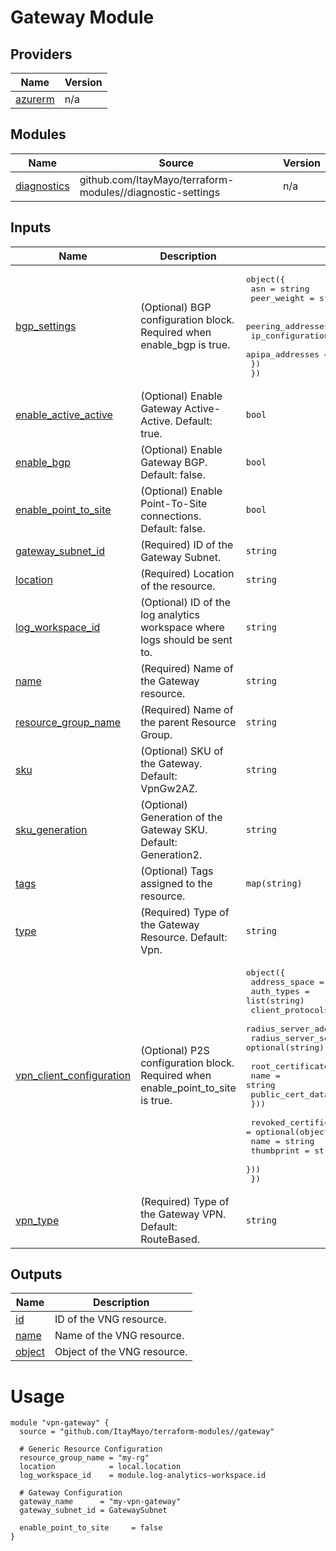 <!-- BEGIN_TF_DOCS -->
# Gateway Module

## Providers

| Name | Version |
|------|---------|
| <a name="provider_azurerm"></a> [azurerm](#provider\_azurerm) | n/a |

## Modules

| Name | Source | Version |
|------|--------|---------|
| <a name="module_diagnostics"></a> [diagnostics](#module\_diagnostics) | github.com/ItayMayo/terraform-modules//diagnostic-settings | n/a |

## Inputs

| Name | Description | Type | Default | Required |
|------|-------------|------|---------|:--------:|
| <a name="input_bgp_settings"></a> [bgp\_settings](#input\_bgp\_settings) | (Optional) BGP configuration block. Required when enable\_bgp is true. | <pre>object({<br>    asn         = string<br>    peer_weight = string<br><br>    peering_addresses = object({<br>      ip_configuration_name = string<br>      apipa_addresses       = list(string)<br>    })<br>  })</pre> | `null` | no |
| <a name="input_enable_active_active"></a> [enable\_active\_active](#input\_enable\_active\_active) | (Optional) Enable Gateway Active-Active. Default: true. | `bool` | `true` | no |
| <a name="input_enable_bgp"></a> [enable\_bgp](#input\_enable\_bgp) | (Optional) Enable Gateway BGP. Default: false. | `bool` | `false` | no |
| <a name="input_enable_point_to_site"></a> [enable\_point\_to\_site](#input\_enable\_point\_to\_site) | (Optional) Enable Point-To-Site connections. Default: false. | `bool` | `false` | no |
| <a name="input_gateway_subnet_id"></a> [gateway\_subnet\_id](#input\_gateway\_subnet\_id) | (Required) ID of the Gateway Subnet. | `string` | n/a | yes |
| <a name="input_location"></a> [location](#input\_location) | (Required) Location of the resource. | `string` | n/a | yes |
| <a name="input_log_workspace_id"></a> [log\_workspace\_id](#input\_log\_workspace\_id) | (Optional) ID of the log analytics workspace where logs should be sent to. | `string` | `null` | no |
| <a name="input_name"></a> [name](#input\_name) | (Required) Name of the Gateway resource. | `string` | n/a | yes |
| <a name="input_resource_group_name"></a> [resource\_group\_name](#input\_resource\_group\_name) | (Required) Name of the parent Resource Group. | `string` | n/a | yes |
| <a name="input_sku"></a> [sku](#input\_sku) | (Optional) SKU of the Gateway. Default: VpnGw2AZ. | `string` | `"VpnGw2AZ"` | no |
| <a name="input_sku_generation"></a> [sku\_generation](#input\_sku\_generation) | (Optional) Generation of the Gateway SKU. Default: Generation2. | `string` | `"Generation2"` | no |
| <a name="input_tags"></a> [tags](#input\_tags) | (Optional) Tags assigned to the resource. | `map(string)` | `null` | no |
| <a name="input_type"></a> [type](#input\_type) | (Required) Type of the Gateway Resource. Default: Vpn. | `string` | `"Vpn"` | no |
| <a name="input_vpn_client_configuration"></a> [vpn\_client\_configuration](#input\_vpn\_client\_configuration) | (Optional) P2S configuration block. Required when enable\_point\_to\_site is true. | <pre>object({<br>    address_space         = list(string)<br>    auth_types            = list(string)<br>    client_protocols      = list(string)<br>    radius_server_address = optional(string)<br>    radius_server_secret  = optional(string)<br><br>    root_certificate = optional(object({<br>      name             = string<br>      public_cert_data = string<br>    }))<br><br>    revoked_certificate = optional(object({<br>      name       = string<br>      thumbprint = string<br>    }))<br>  })</pre> | `null` | no |
| <a name="input_vpn_type"></a> [vpn\_type](#input\_vpn\_type) | (Required) Type of the Gateway VPN. Default: RouteBased. | `string` | `"RouteBased"` | no |

## Outputs

| Name | Description |
|------|-------------|
| <a name="output_id"></a> [id](#output\_id) | ID of the VNG resource. |
| <a name="output_name"></a> [name](#output\_name) | Name of the VNG resource. |
| <a name="output_object"></a> [object](#output\_object) | Object of the VNG resource. |

# Usage

```
module "vpn-gateway" {
  source = "github.com/ItayMayo/terraform-modules//gateway"

  # Generic Resource Configuration
  resource_group_name = "my-rg"
  location            = local.location
  log_workspace_id    = module.log-analytics-workspace.id

  # Gateway Configuration
  gateway_name      = "my-vpn-gateway"
  gateway_subnet_id = GatewaySubnet

  enable_point_to_site     = false
}

```
<!-- END_TF_DOCS -->